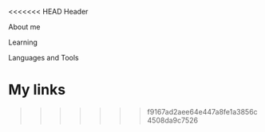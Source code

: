 <<<<<<< HEAD
Header

About me

Learning

Languages and Tools

My links
=======

>>>>>>> f9167ad2aee64e447a8fe1a3856c4508da9c7526
